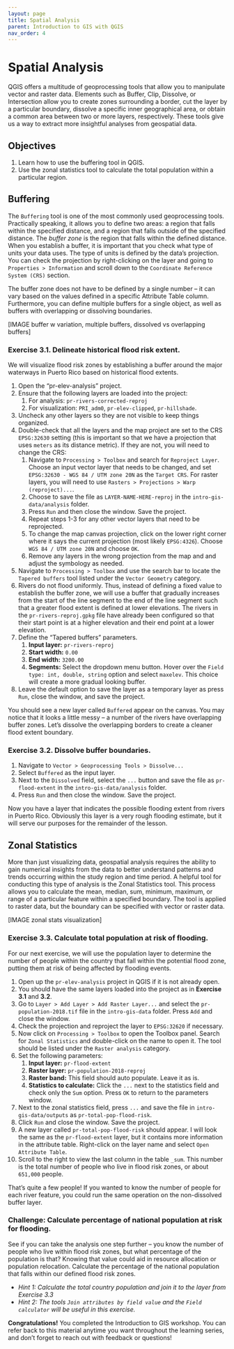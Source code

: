 ```yaml
---
layout: page
title: Spatial Analysis
parent: Introduction to GIS with QGIS
nav_order: 4
---
```


# Spatial Analysis

QGIS offers a multitude of geoprocessing tools that allow you to manipulate vector and raster data. Elements such as Buffer, Clip, Dissolve, or Intersection allow you to create zones surrounding a border, cut the layer by a particular boundary, dissolve a specific inner geographical area, or obtain a common area between two or more layers, respectively. These tools give us a way to extract more insightful analyses from geospatial data.

## Objectives
1. Learn how to use the buffering tool in QGIS.
2. Use the zonal statistics tool to calculate the total population within a particular region.

## Buffering
The `Buffering` tool is one of the most commonly used geoprocessing tools. Practically speaking, it allows you to define two areas: a region that falls within the specified distance, and a region that falls outside of the specified distance. The *buffer zone* is the region that falls within the defined distance. When you establish a buffer, it is important that you check what type of units your data uses. The type of units is defined by the data’s projection. You can check the projection by right-clicking on the layer and going to `Properties > Information` and scroll down to the `Coordinate Reference System (CRS)` section. 

The buffer zone does not have to be defined by a single number – it can vary based on the values defined in a specific Attribute Table column. Furthermore, you can define multiple buffers for a single object, as well as buffers with overlapping or dissolving boundaries.

[IMAGE buffer w variation, multiple buffers, dissolved vs overlapping buffers]

### Exercise 3.1. Delineate historical flood risk extent.
We will visualize flood risk zones by establishing a buffer around the major waterways in Puerto Rico based on historical flood extents.

1. Open the “pr-elev-analysis” project.
2. Ensure that the following layers are loaded into the project:
    1. For analysis: `pr-rivers-corrected-reproj`
    2. For visualization: `PRI_adm0`, `pr-elev-clipped`, `pr-hillshade`.
3. Uncheck any other layers so they are not visible to keep things organized.
4. Double-check that all the layers and the map project are set to the CRS `EPSG:32630` setting (this is important so that we have a projection that uses `meters` as its distance metric). If they are not, you will need to change the CRS:
    1. Navigate to `Processing > Toolbox` and search for `Reproject Layer`. Choose an input vector layer that needs to be changed, and set `EPSG:32630 - WGS 84 / UTM zone 20N` as the `Target CRS`. For raster layers, you will need to use `Rasters > Projections > Warp (reproject)...`.
    2. Choose to save the file as `LAYER-NAME-HERE-reproj` in the `intro-gis-data/analysis` folder.
    3. Press `Run` and then close the window. Save the project.
    4. Repeat steps 1-3 for any other vector layers that need to be reprojected. 
    5. To change the map canvas projection, click on the lower right corner where it says the current projection (most likely `EPSG:4326`). Choose `WGS 84 / UTM zone 20N` and choose `OK`.
    6. Remove any layers in the wrong projection from the map and and adjust the symbology as needed.
5. Navigate to `Processing > Toolbox` and use the search bar to locate the `Tapered buffers` tool listed under the `Vector Geometry` category.
6. Rivers do not flood uniformly. Thus, instead of defining a fixed value to establish the buffer zone, we will use a buffer that gradually increases from the start of the line segment to the end of the line segment such that a greater flood extent is defined at lower elevations. The rivers in the `pr-rivers-reproj.gpkg` file have already been configured so that their start point is at a higher elevation and their end point at a lower elevation. 
7. Define the “Tapered buffers” parameters. 
    1. **Input layer:** `pr-rivers-reproj`
    2. **Start width:** `0.00`
    3. **End width:** `3200.00`
    4. **Segments:** Select the dropdown menu button. Hover over the `Field type: int, double, string` option and select `maxelev`. This choice will create a more gradual looking buffer.
8. Leave the default option to save the layer as a temporary layer as press `Run`, close the window, and save the project.

You should see a new layer called `Buffered` appear on the canvas. You may notice that it looks a little messy – a number of the rivers have overlapping buffer zones. Let’s dissolve the overlapping borders to create a cleaner flood extent boundary. 

### Exercise 3.2. Dissolve buffer boundaries.
1. Navigate to `Vector > Geoprocessing Tools > Dissolve...`
2. Select `Buffered` as the input layer.
3. Next to the `Dissolved` field, select the `...` button and save the file as `pr-flood-extent` in the `intro-gis-data/analysis` folder. 
4. Press `Run` and then close the window. Save the project.

Now you have a layer that indicates the possible flooding extent from rivers in Puerto Rico. Obviously this layer is a very rough flooding estimate, but it will serve our purposes for the remainder of the lesson.

## Zonal Statistics
More than just visualizing data, geospatial analysis requires the ability to gain numerical insights from the data to better understand patterns and trends occurring within the study region and time period. A helpful tool for conducting this type of analysis is the Zonal Statistics tool. This process allows you to calculate the mean, median, sum, minimum, maximum, or range of a particular feature within a specified boundary. The tool is applied to raster data, but the boundary can be specified with vector or raster data. 

[IMAGE zonal stats visualization]

### Exercise 3.3. Calculate total population at risk of flooding.
For our next exercise, we will use the population layer to determine the number of people within the country that fall within the potential flood zone, putting them at risk of being affected by flooding events.

1. Open up the `pr-elev-analysis` project in QGIS if it is not already open.
2. You should have the same layers loaded into the project as in **Exercise 3.1** and **3.2**.
3. Go to `Layer > Add Layer > Add Raster Layer...` and select the `pr-population-2018.tif` file in the `intro-gis-data` folder. Press `Add` and close the window.
4. Check the projection and reproject the layer to `EPSG:32620` if necessary.
5. Now click on `Processing > Toolbox` to open the Toolbox panel. Search for `Zonal Statistics` and double-click on the name to open it. The tool should be listed under the `Raster analysis` category.
6. Set the following parameters:
    1. **Input layer:** `pr-flood-extent`
    2. **Raster layer:** `pr-population-2018-reproj`
    3. **Raster band:** This field should auto populate. Leave it as is.
    4. **Statistics to calculate:** Click the `...` next to the statistics field and check only the `Sum` option. Press `OK` to return to the parameters window.
7. Next to the zonal statistics field, press `...` and save the file in `intro-gis-data/outputs` as `pr-total-pop-flood-risk`.
8. Click `Run` and close the window. Save the project.
9. A new layer called `pr-total-pop-flood-risk` should appear. I will look the same as the `pr-flood-extent` layer, but it contains more information in the attribute table. Right-click on the layer name and select `Open Attribute Table`.
10. Scroll to the right to view the last column in the table `_sum`. This number is the total number of people who live in flood risk zones, or about `651,000` people.

That’s quite a few people! If you wanted to know the number of people for each river feature, you could run the same operation on the non-dissolved buffer layer. 

### Challenge: Calculate percentage of national population at risk for flooding.
See if you can take the analysis one step further – you know the number of people who live within flood risk zones, but what percentage of the population is that? Knowing that value could aid in resource allocation or population relocation. Calculate the percentage of the national population that falls within our defined flood risk zones. 
* *Hint 1: Calculate the total country population and join it to the layer from Exercise 3.3*
* *Hint 2: The tools `Join attributes by field value` and the `Field calculator` will be useful in this exercise.*

**Congratulations!** You completed the Introduction to GIS workshop. You can refer back to this material anytime you want throughout the learning series, and don’t forget to reach out with feedback or questions!
